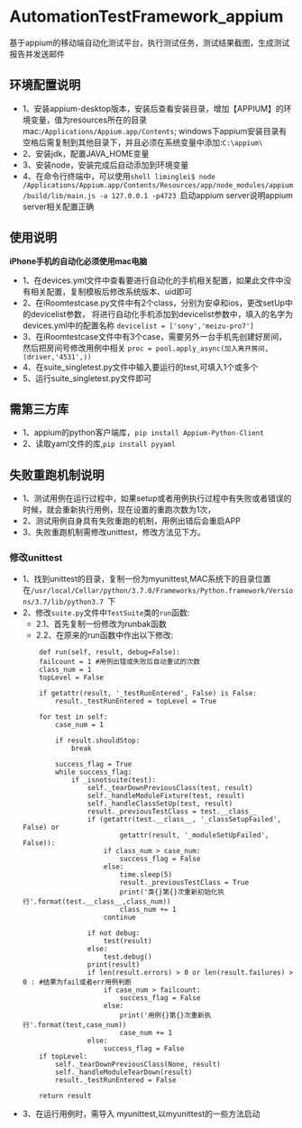# AutomationTestFramework_appium

基于appium的移动端自动化测试平台，执行测试任务，测试结果截图，生成测试报告并发送邮件

## 环境配置说明

- 1、安装appium-desktop版本，安装后查看安装目录，增加【APPIUM】的环境变量，值为resources所在的目录
    mac:`/Applications/Appium.app/Contents`;
    windows下appium安装目录有空格后需复制到其他目录下，并且必须在系统变量中添加:`C:\appium\`
- 2、安装jdk，配置JAVA_HOME变量
- 3、安装node，安装完成后自动添加到环境变量
- 4、在命令行终端中，可以使用`shell liminglei$ node /Applications/Appium.app/Contents/Resources/app/node_modules/appium/build/lib/main.js -a 127.0.0.1 -p4723 `启动appium server说明appium server相关配置正确



## 使用说明

**iPhone手机的自动化必须使用mac电脑**

- 1、在devices.yml文件中查看要进行自动化的手机相关配置，如果此文件中没有相关配置，复制模板后修改系统版本、uid即可
- 2、在iRoomtestcase.py文件中有2个class，分别为安卓和ios，更改setUp中的devicelist参数，
    将进行自动化手机添加到devicelist参数中，填入的名字为devices.yml中的配置名称 `devicelist = ['sony','meizu-pro7']`
- 3、在iRoomtestcase文件中有3个case，需要另外一台手机先创建好房间，然后把房间号修改用例中相关
    `proc = pool.apply_async(加入离开房间,(driver,'4531',))`
- 4、在suite_singletest.py文件中输入要运行的test,可填入1个或多个
- 5、运行suite_singletest.py文件即可


## 需第三方库

- 1、appium的python客户端库，`pip install Appium-Python-Client`
- 2、读取yaml文件的库,`pip install pyyaml`

## 失败重跑机制说明

- 1、测试用例在运行过程中，如果setup或者用例执行过程中有失败或者错误的时候，就会重新执行用例，现在设置的重跑次数为1次，
- 2、测试用例自身具有失败重跑的机制，用例出错后会重启APP
- 3、失败重跑机制需修改unittest，修改方法见下方。

### 修改unittest

- 1、找到unittest的目录，复制一份为myunittest,MAC系统下的目录位置在`/usr/local/Cellar/python/3.7.0/Frameworks/Python.framework/Versions/3.7/lib/python3.7
`下
- 2、修改`suite.py`文件中`TestSuite`类的`run`函数:
    - 2.1、首先复制一份修改为runbak函数
    - 2.2、在原来的run函数中作出以下修改:
    ```
        def run(self, result, debug=False):
        failcount = 1 #用例出错或失败后自动重试的次数
        class_num = 1
        topLevel = False

        if getattr(result, '_testRunEntered', False) is False:
            result._testRunEntered = topLevel = True

        for test in self:
            case_num = 1

            if result.shouldStop:
                break

            success_flag = True
            while success_flag:
                if _isnotsuite(test):
                    self._tearDownPreviousClass(test, result)
                    self._handleModuleFixture(test, result)
                    self._handleClassSetUp(test, result)
                    result._previousTestClass = test.__class__
                    if (getattr(test.__class__, '_classSetupFailed', False) or
                            getattr(result, '_moduleSetUpFailed', False)):
                        if class_num > case_num:
                            success_flag = False
                        else:
                            time.sleep(5)
                            result._previousTestClass = True
                            print('类{}第{}次重新初始化执行'.format(test.__class__,class_num))
                            class_num += 1
                        continue

                    if not debug:
                        test(result)
                    else:
                        test.debug()
                    print(result)
                    if len(result.errors) > 0 or len(result.failures) > 0 : #结果为fail或者err用例判断
                        if case_num > failcount:
                            success_flag = False
                        else:
                            print('用例{}第{}次重新执行'.format(test,case_num))
                            case_num += 1
                    else:
                        success_flag = False
        if topLevel:
            self._tearDownPreviousClass(None, result)
            self._handleModuleTearDown(result)
            result._testRunEntered = False

        return result
    ```
- 3、在运行用例时，需导入 myunittest,以myunittest的一些方法启动

